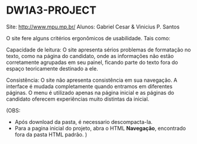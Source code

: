 # DW1A3-PROJECT

Site: http://www.mpu.mp.br/
Alunos: Gabriel Cesar & Vinicius P. Santos 


O site fere alguns critérios ergonômicos de usabilidade. Tais como:

Capacidade de leitura: O site apresenta sérios problemas de formatação no texto, como na página do candidato, onde as informações não estão corretamente 
agrupadas em seu painel, ficando parte do texto fora do espaço teoricamente destinado a ele.

Consistência: O site não apresenta consistência em sua navegação. A interface é mudada completamente quando entramos em diferentes páginas. 
O menu é utilizado apenas na página inicial e as páginas do candidato oferecem experiências muito distintas da inicial.



(OBS: 
* Após download da pasta, é necessario descompacta-la. 
* Para a pagina inicial do projeto, abra o HTML **Navegação**, encontrado fora da pasta HTML padrão.
)



